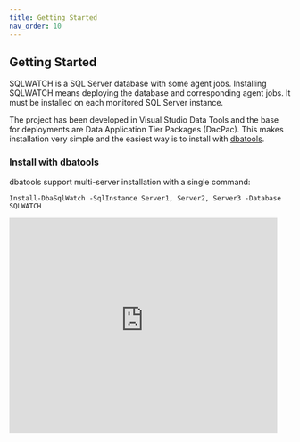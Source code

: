 ```yaml
---
title: Getting Started
nav_order: 10
---
```


## Getting Started

SQLWATCH is a SQL Server database with some agent jobs. Installing SQLWATCH means deploying the database and corresponding agent jobs. 
It must be installed on each monitored SQL Server instance. 

The project has been developed in Visual Studio Data Tools and the base for deployments are Data Application Tier Packages (DacPac). 
This makes installation very simple and the easiest way is to install with [dbatools](https://dbatools.io/).

### Install with dbatools

dbatools support multi-server installation with a single command:

```
Install-DbaSqlWatch -SqlInstance Server1, Server2, Server3 -Database SQLWATCH
```

<iframe width="480" height="385" src="https://www.youtube-nocookie.com/embed/W38osuBv_Q8" frameborder="0" allow="accelerometer; autoplay; encrypted-media; gyroscope; picture-in-picture" allowfullscreen></iframe>
